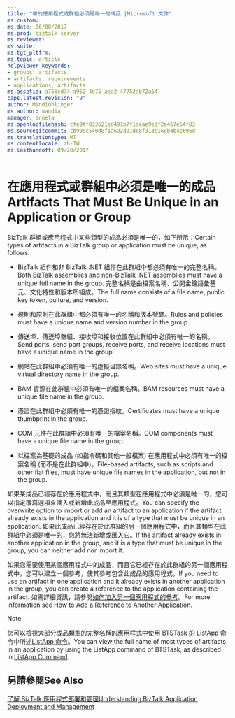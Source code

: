 ```yaml
---
title: "中的應用程式或群組必須是唯一的成品 |Microsoft 文件"
ms.custom: 
ms.date: 06/08/2017
ms.prod: biztalk-server
ms.reviewer: 
ms.suite: 
ms.tgt_pltfrm: 
ms.topic: article
helpviewer_keywords:
- groups, artifacts
- artifacts, requirements
- applications, artifacts
ms.assetid: a758cd74-a962-4e75-aea2-47752ab72a64
caps.latest.revision: "9"
author: MandiOhlinger
ms.author: mandia
manager: anneta
ms.openlocfilehash: cfe9ff033621ed491b7f1deae9e3f2e467e54f83
ms.sourcegitcommit: cb908c540d8f1a692d01dc8f313e16cb4b4e696d
ms.translationtype: MT
ms.contentlocale: zh-TW
ms.lasthandoff: 09/20/2017
---
```

# <a name="artifacts-that-must-be-unique-in-an-application-or-group"></a><span data-ttu-id="79f44-102">在應用程式或群組中必須是唯一的成品</span><span class="sxs-lookup"><span data-stu-id="79f44-102">Artifacts That Must Be Unique in an Application or Group</span></span>
<span data-ttu-id="79f44-103">BizTalk 群組或應用程式中某些類型的成品必須是唯一的，如下所示：</span><span class="sxs-lookup"><span data-stu-id="79f44-103">Certain types of artifacts in a BizTalk group or application must be unique, as follows:</span></span>  
  
-   <span data-ttu-id="79f44-104">BizTalk 組件和非 BizTalk .NET 組件在此群組中都必須有唯一的完整名稱。</span><span class="sxs-lookup"><span data-stu-id="79f44-104">Both BizTalk assemblies and non-BizTalk .NET assemblies must have a unique full name in the group.</span></span> <span data-ttu-id="79f44-105">完整名稱是由檔案名稱、公開金鑰語彙基元、文化特性和版本所組成。</span><span class="sxs-lookup"><span data-stu-id="79f44-105">The full name consists of a file name, public key token, culture, and version.</span></span>  
  
-   <span data-ttu-id="79f44-106">規則和原則在此群組中都必須有唯一的名稱和版本號碼。</span><span class="sxs-lookup"><span data-stu-id="79f44-106">Rules and policies must have a unique name and version number in the group.</span></span>  
  
-   <span data-ttu-id="79f44-107">傳送埠、傳送埠群組、接收埠和接收位置在此群組中必須有唯一的名稱。</span><span class="sxs-lookup"><span data-stu-id="79f44-107">Send ports, send port groups, receive ports, and receive locations must have a unique name in the group.</span></span>  
  
-   <span data-ttu-id="79f44-108">網站在此群組中必須有唯一的虛擬目錄名稱。</span><span class="sxs-lookup"><span data-stu-id="79f44-108">Web sites must have a unique virtual directory name in the group.</span></span>  
  
-   <span data-ttu-id="79f44-109">BAM 資源在此群組中必須有唯一的檔案名稱。</span><span class="sxs-lookup"><span data-stu-id="79f44-109">BAM resources must have a unique file name in the group.</span></span>  
  
-   <span data-ttu-id="79f44-110">憑證在此群組中必須有唯一的憑證指紋。</span><span class="sxs-lookup"><span data-stu-id="79f44-110">Certificates must have a unique thumbprint in the group.</span></span>  
  
-   <span data-ttu-id="79f44-111">COM 元件在此群組中必須有唯一的檔案名稱。</span><span class="sxs-lookup"><span data-stu-id="79f44-111">COM components must have a unique file name in the group.</span></span>  
  
-   <span data-ttu-id="79f44-112">以檔案為基礎的成品 (如指令碼和其他一般檔案) 在應用程式中必須有唯一的檔案名稱 (而不是在此群組中)。</span><span class="sxs-lookup"><span data-stu-id="79f44-112">File-based artifacts, such as scripts and other flat files, must have unique file names in the application, but not in the group.</span></span>  
  
 <span data-ttu-id="79f44-113">如果某成品已經存在於應用程式中，而且其類型在應用程式中必須是唯一的，您可以指定覆寫選項來匯入或新增此成品至應用程式。</span><span class="sxs-lookup"><span data-stu-id="79f44-113">You can specify the overwrite option to import or add an artifact to an application if the artifact already exists in the application and it is of a type that must be unique in an application.</span></span> <span data-ttu-id="79f44-114">如果此成品已經存在於此群組的另一個應用程式中，而且其類型在此群組中必須是唯一的，您將無法新增或匯入它。</span><span class="sxs-lookup"><span data-stu-id="79f44-114">If the artifact already exists in another application in the group, and it is a type that must be unique in the group, you can neither add nor import it.</span></span>  
  
 <span data-ttu-id="79f44-115">如果您需要使用某個應用程式中的成品，而且它已經存在於此群組的另一個應用程式中，您可以建立一個參考，使其參考包含此成品的應用程式。</span><span class="sxs-lookup"><span data-stu-id="79f44-115">If you need to use an artifact in one application and it already exists in another application in the group, you can create a reference to the application containing the artifact.</span></span> <span data-ttu-id="79f44-116">如需詳細資訊，請參閱[如何加入另一個應用程式的參考](../core/how-to-add-a-reference-to-another-application.md)。</span><span class="sxs-lookup"><span data-stu-id="79f44-116">For more information see [How to Add a Reference to Another Application](../core/how-to-add-a-reference-to-another-application.md).</span></span>  
  
> [!NOTE]
>  <span data-ttu-id="79f44-117">您可以檢視大部分成品類型的完整名稱的應用程式中使用 BTSTask 的 ListApp 命令中所述[ListApp 命令](../core/listapp-command.md)。</span><span class="sxs-lookup"><span data-stu-id="79f44-117">You can view the full name of most types of artifacts in an application by using the ListApp command of BTSTask, as described in [ListApp Command](../core/listapp-command.md).</span></span>  
  
## <a name="see-also"></a><span data-ttu-id="79f44-118">另請參閱</span><span class="sxs-lookup"><span data-stu-id="79f44-118">See Also</span></span>  
 [<span data-ttu-id="79f44-119">了解 BizTalk 應用程式部署和管理</span><span class="sxs-lookup"><span data-stu-id="79f44-119">Understanding BizTalk Application Deployment and Management</span></span>](../core/understanding-biztalk-application-deployment-and-management.md)